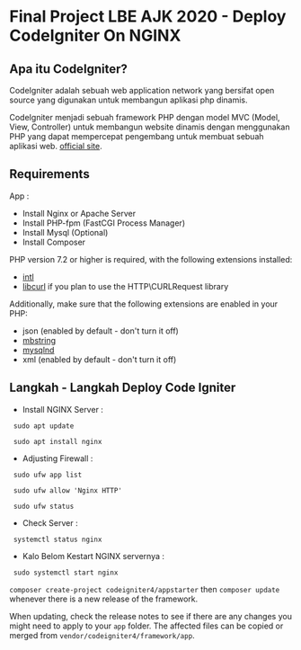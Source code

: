 # Final Project LBE AJK 2020 - Deploy CodeIgniter On NGINX

## Apa itu CodeIgniter?
CodeIgniter adalah sebuah web application network yang bersifat open source yang digunakan untuk membangun aplikasi php dinamis.

CodeIgniter menjadi sebuah framework PHP dengan model MVC (Model, View, Controller) untuk membangun website dinamis dengan menggunakan PHP yang dapat mempercepat pengembang untuk membuat sebuah aplikasi web. [official site](http://codeigniter.com).

## Requirements

App : 
- Install Nginx or Apache Server
- Install PHP-fpm (FastCGI Process Manager)
- Install Mysql (Optional)
- Install Composer

PHP version 7.2 or higher is required, with the following extensions installed: 

- [intl](http://php.net/manual/en/intl.requirements.php)
- [libcurl](http://php.net/manual/en/curl.requirements.php) if you plan to use the HTTP\CURLRequest library

Additionally, make sure that the following extensions are enabled in your PHP:

- json (enabled by default - don't turn it off)
- [mbstring](http://php.net/manual/en/mbstring.installation.php)
- [mysqlnd](http://php.net/manual/en/mysqlnd.install.php)
- xml (enabled by default - don't turn it off)

## Langkah - Langkah Deploy Code Igniter

- Install NGINX Server : 

` sudo apt update`

` sudo apt install nginx`

- Adjusting Firewall :

` sudo ufw app list`
  
` sudo ufw allow 'Nginx HTTP'`
  
` sudo ufw status`
 
- Check Server : 

` systemctl status nginx`

- Kalo Belom Kestart NGINX servernya : 

` sudo systemctl start nginx`

`composer create-project codeigniter4/appstarter` then `composer update` whenever
there is a new release of the framework.

When updating, check the release notes to see if there are any changes you might need to apply
to your `app` folder. The affected files can be copied or merged from
`vendor/codeigniter4/framework/app`.
